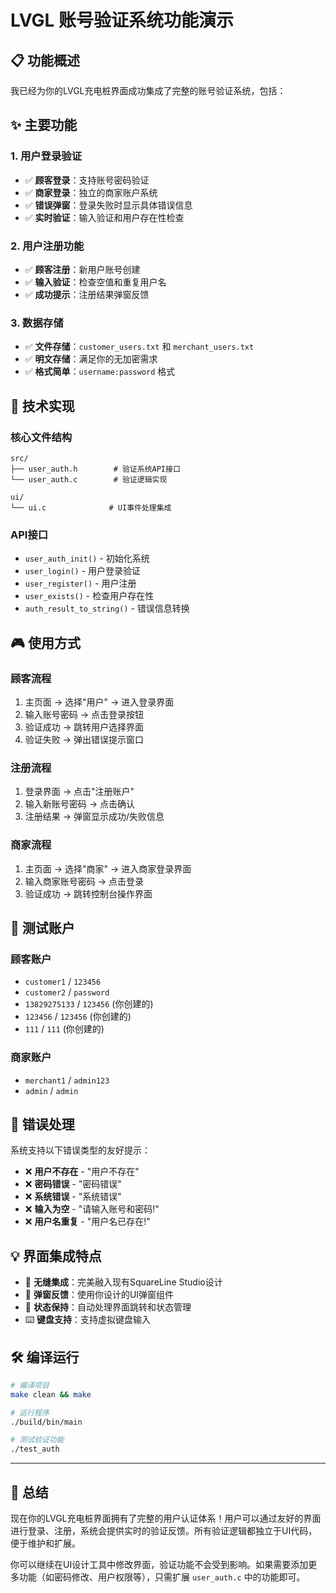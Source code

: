 # LVGL 账号验证系统功能演示

## 📋 功能概述

我已经为你的LVGL充电桩界面成功集成了完整的账号验证系统，包括：

## ✨ 主要功能

### 1. 用户登录验证
- ✅ **顾客登录**：支持账号密码验证
- ✅ **商家登录**：独立的商家账户系统
- ✅ **错误弹窗**：登录失败时显示具体错误信息
- ✅ **实时验证**：输入验证和用户存在性检查

### 2. 用户注册功能
- ✅ **顾客注册**：新用户账号创建
- ✅ **输入验证**：检查空值和重复用户名
- ✅ **成功提示**：注册结果弹窗反馈

### 3. 数据存储
- ✅ **文件存储**：`customer_users.txt` 和 `merchant_users.txt`
- ✅ **明文存储**：满足你的无加密需求
- ✅ **格式简单**：`username:password` 格式

## 🔧 技术实现

### 核心文件结构
```
src/
├── user_auth.h        # 验证系统API接口
└── user_auth.c        # 验证逻辑实现

ui/
└── ui.c              # UI事件处理集成
```

### API接口
- `user_auth_init()` - 初始化系统
- `user_login()` - 用户登录验证
- `user_register()` - 用户注册
- `user_exists()` - 检查用户存在性
- `auth_result_to_string()` - 错误信息转换

## 🎮 使用方式

### 顾客流程
1. 主页面 → 选择"用户" → 进入登录界面
2. 输入账号密码 → 点击登录按钮
3. 验证成功 → 跳转用户选择界面
4. 验证失败 → 弹出错误提示窗口

### 注册流程
1. 登录界面 → 点击"注册账户"
2. 输入新账号密码 → 点击确认
3. 注册结果 → 弹窗显示成功/失败信息

### 商家流程
1. 主页面 → 选择"商家" → 进入商家登录界面  
2. 输入商家账号密码 → 点击登录
3. 验证成功 → 跳转控制台操作界面

## 🧪 测试账户

### 顾客账户
- `customer1` / `123456`
- `customer2` / `password`  
- `13829275133` / `123456` (你创建的)
- `123456` / `123456` (你创建的)
- `111` / `111` (你创建的)

### 商家账户
- `merchant1` / `admin123`
- `admin` / `admin`

## 🚀 错误处理

系统支持以下错误类型的友好提示：
- ❌ **用户不存在** - "用户不存在"
- ❌ **密码错误** - "密码错误"  
- ❌ **系统错误** - "系统错误"
- ❌ **输入为空** - "请输入账号和密码!"
- ❌ **用户名重复** - "用户名已存在!"

## 💡 界面集成特点

- 🎨 **无缝集成**：完美融入现有SquareLine Studio设计
- 📱 **弹窗反馈**：使用你设计的UI弹窗组件
- 🔄 **状态保持**：自动处理界面跳转和状态管理
- ⌨️ **键盘支持**：支持虚拟键盘输入

## 🛠️ 编译运行

```bash
# 编译项目
make clean && make

# 运行程序  
./build/bin/main

# 测试验证功能
./test_auth
```

---

## 🎉 总结

现在你的LVGL充电桩界面拥有了完整的用户认证体系！用户可以通过友好的界面进行登录、注册，系统会提供实时的验证反馈。所有验证逻辑都独立于UI代码，便于维护和扩展。

你可以继续在UI设计工具中修改界面，验证功能不会受到影响。如果需要添加更多功能（如密码修改、用户权限等），只需扩展 `user_auth.c` 中的功能即可。
